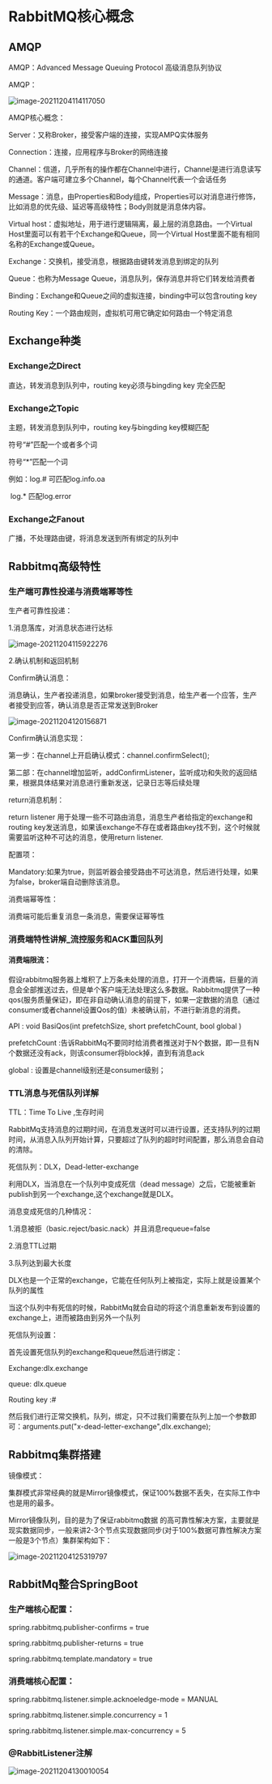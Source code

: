 # RabbitMQ核心概念

## AMQP

AMQP：Advanced Message Queuing Protocol  高级消息队列协议

AMQP：

![image-20211204114117050](poto\image-20211204114117050.png)

AMQP核心概念：

Server：又称Broker，接受客户端的连接，实现AMPQ实体服务

Connection：连接，应用程序与Broker的网络连接

Channel：信道，几乎所有的操作都在Channel中进行，Channel是进行消息读写的通道。客户端可建立多个Channel，每个Channel代表一个会话任务

Message：消息，由Properties和Body组成，Properties可以对消息进行修饰，比如消息的优先级、延迟等高级特性；Body则就是消息体内容。

Virtual host：虚拟地址，用于进行逻辑隔离，最上层的消息路由。一个Virtual Host里面可以有若干个Exchange和Queue，同一个Virtual Host里面不能有相同名称的Exchange或Queue。

Exchange：交换机，接受消息，根据路由键转发消息到绑定的队列

Queue：也称为Message Queue，消息队列，保存消息并将它们转发给消费者

Binding：Exchange和Queue之间的虚拟连接，binding中可以包含routing key

Routing Key：一个路由规则，虚拟机可用它确定如何路由一个特定消息

## Exchange种类

### Exchange之Direct

直达，转发消息到队列中，routing key必须与bingding key 完全匹配

### Exchange之Topic

主题，转发消息到队列中，routing key与bingding key模糊匹配

符号“#”匹配一个或者多个词

符号“*”匹配一个词

例如：log.#   可匹配log.info.oa

​			log.*  匹配log.error

### Exchange之Fanout

广播，不处理路由键，将消息发送到所有绑定的队列中



## Rabbitmq高级特性

### 生产端可靠性投递与消费端幂等性

生产者可靠性投递：

1.消息落库，对消息状态进行达标

![image-20211204115922276](poto\image-20211204115922276.png)

2.确认机制和返回机制

Confirm确认消息：

消息确认，生产者投递消息，如果broker接受到消息，给生产者一个应答，生产者接受到应答，确认消息是否正常发送到Broker

![image-20211204120156871](poto\image-20211204120156871.png)

Confirm确认消息实现：

第一步：在channel上开启确认模式：channel.confirmSelect();

第二部：在channel增加监听，addConfirmListener，监听成功和失败的返回结果，根据具体结果对消息进行重新发送，记录日志等后续处理

return消息机制：

return listener 用于处理一些不可路由消息，消息生产者给指定的exchange和routing key发送消息，如果该exchange不存在或者路由key找不到，这个时候就需要监听这种不可达的消息，使用return listener.

配置项：

Mandatory:如果为true，则监听器会接受路由不可达消息，然后进行处理，如果为false，broker端自动删除该消息。

消费端幂等性：

消费端可能后重复消息一条消息，需要保证幂等性



### 消费端特性讲解_流控服务和ACK重回队列

#### 消费端限流：

假设rabbitmq服务器上堆积了上万条未处理的消息，打开一个消费端，巨量的消息会全部推送过去，但是单个客户端无法处理这么多数据。Rabbitmq提供了一种qos(服务质量保证)，即在非自动确认消息的前提下，如果一定数据的消息（通过consumer或者channel设置Qos的值）未被确认前，不进行新消息的消费。

API : void BasiQos(int prefetchSize, short prefetchCount, bool global )

prefetchCount :告诉RabbitMq不要同时给消费者推送对于N个数据，即一旦有N个数据还没有ack，则该consumer将block掉，直到有消息ack

global : 设置是channel级别还是consumer级别；

### TTL消息与死信队列详解

TTL：Time To Live ,生存时间

RabbitMq支持消息的过期时间，在消息发送时可以进行设置，还支持队列的过期时间，从消息入队列开始计算，只要超过了队列的超时时间配置，那么消息会自动的清除。

死信队列：DLX，Dead-letter-exchange

利用DLX，当消息在一个队列中变成死信（dead message）之后，它能被重新publish到另一个exchange,这个exchange就是DLX。

消息变成死信的几种情况：

1.消息被拒（basic.reject/basic.nack）并且消息requeue=false

2.消息TTL过期

3.队列达到最大长度

DLX也是一个正常的exchange，它能在任何队列上被指定，实际上就是设置某个队列的属性

当这个队列中有死信的时候，RabbitMq就会自动的将这个消息重新发布到设置的exchange上，进而被路由到另外一个队列

死信队列设置：

首先设置死信队列的exchange和queue然后进行绑定：

Exchange:dlx.exchange

queue: dlx.queue

Routing key :#

然后我们进行正常交换机，队列，绑定，只不过我们需要在队列上加一个参数即可：arguments.put("x-dead-letter-exchange",dlx.exchange);

## Rabbitmq集群搭建

镜像模式：

集群模式非常经典的就是Mirror镜像模式，保证100%数据不丢失，在实际工作中也是用的最多。

Mirror镜像队列，目的是为了保证rabbitmq数据 的高可靠性解决方案，主要就是现实数据同步，一般来讲2-3个节点实现数据同步(对于100%数据可靠性解决方案一般是3个节点）集群架构如下：

![image-20211204125319797](poto\image-20211204125319797.png)

## RabbitMq整合SpringBoot

### 生产端核心配置：

spring.rabbitmq.publisher-confirms = true

spring.rabbitmq.publisher-returns = true

spring.rabbitmq.template.mandatory = true

### 消费端核心配置：

spring.rabbitmq.listener.simple.acknoeledge-mode = MANUAL

spring.rabbitmq.listener.simple.concurrency = 1

spring.rabbitmq.listener.simple.max-concurrency = 5

### @RabbitListener注解

![image-20211204130010054](poto\image-20211204130010054.png)
